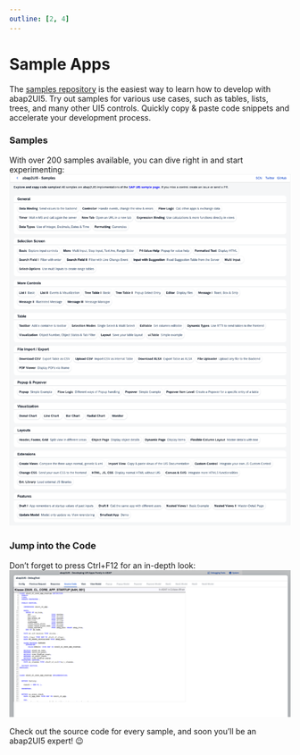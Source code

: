 ```yaml
---
outline: [2, 4]
---
```


# Sample Apps

The [samples repository](https://github.com/abap2UI5/abap2UI5-samples) is the easiest way to learn how to develop with abap2UI5. 
Try out samples for various use cases, such as tables, lists, trees, and many other UI5 controls. Quickly copy & paste code snippets and accelerate your development process.
### Samples
With over 200 samples available, you can dive right in and start experimenting:
![alt text](image-1.png)

### Jump into the Code
Don’t forget to press Ctrl+F12 for an in-depth look:
![alt text](image-2.png)

Check out the source code for every sample, and soon you’ll be an abap2UI5 expert! 😉